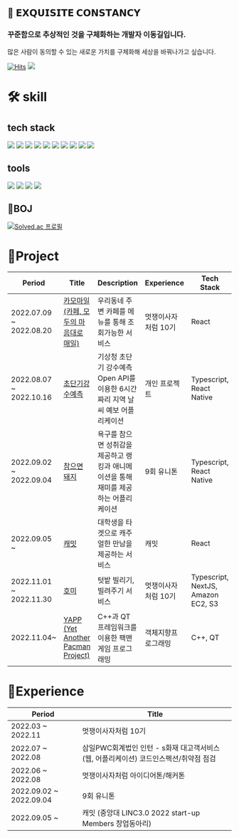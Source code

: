 ## 🚀 𝗘𝗫𝗤𝗨𝗜𝗦𝗜𝗧𝗘 𝗖𝗢𝗡𝗦𝗧𝗔𝗡𝗖𝗬

### 꾸준함으로 추상적인 것을 구체화하는 개발자 이동길입니다.

많은 사람이 동의할 수 있는 새로운 가치를 구체화해 세상을 바꿔나가고 싶습니다.

[![Hits](https://hits.seeyoufarm.com/api/count/incr/badge.svg?url=https%3A%2F%2Fgithub.com%2Fd0422%2Fhit-counter&count_bg=%23FF7F50&title_bg=%23555555&icon=soundcloud.svg&icon_color=%23FF7F50&title=d0422&edge_flat=false)](https://hits.seeyoufarm.com)
<a href="https://0422.tistory.com/"><img src="https://img.shields.io/badge/-Blog-coral?logo=Blogger&logoColor=white"/></a>

# 🛠️ skill

## tech stack

<img src="https://img.shields.io/badge/html-E34F26?style=?style=flat-square&logo=Html5&logoColor=white"> <img src="https://img.shields.io/badge/css-F43059?style=?style=flat-square&logo=css3&logoColor=white"> <img src="https://img.shields.io/badge/javascript-F7DF1E?style=?style=flat-square&logo=javascript&logoColor=white"> <img src="https://img.shields.io/badge/react-61DAFB?style=?style=flat-square&logo=react&logoColor=white"> <img src="https://img.shields.io/badge/React Native-61DAFB?style=?style=flat-square&logo=react&logoColor=white"> <img src="https://img.shields.io/badge/typescript-3178C6?style=?style=flat-square&logo=typescript&logoColor=white"> <img src="https://img.shields.io/badge/mysql-4479A1?style=?style=flat-square&logo=mysql&logoColor=white">
<img src="https://img.shields.io/badge/C-A8B9CC?style=?style=flat-square&logo=C&logoColor=white"> <img src="https://img.shields.io/badge/Python-3776AB?style=?style=flat-square&logo=Python&logoColor=white"> <img src="https://img.shields.io/badge/java-007396?style=?style=flat-square&logo=java&logoColor=white"/>

## tools

<img src="https://img.shields.io/badge/git-F05033?style=?style=flat-square&logo=git&logoColor=white"/> <img src="https://img.shields.io/badge/figma-764ABC?style=?style=flat-square&logo=figma&logoColor=white"/> <img src="https://img.shields.io/badge/github-000000?style=?style=flat-square&logo=github&logoColor=white"/> <img src="https://img.shields.io/badge/amazon aws-232F3E?style=?style=flat-square&logo=amazon aws&logoColor=white"/>

## 🐾BOJ

[![Solved.ac 프로필](http://mazassumnida.wtf/api/v2/generate_badge?boj=rlfehd2021)](https://solved.ac/rlfehd2021)

# 🚀Project

| Period                  | Title                                                                      | Description                                                                           | Experience          | Tech Stack                         |
| ----------------------- | -------------------------------------------------------------------------- | ------------------------------------------------------------------------------------- | ------------------- | ---------------------------------- |
| 2022.07.09 ~ 2022.08.20 | [카모마일(카페, 모두의 마음대로 매일)](https://github.com/d0422/Chamomile) | 우리동네 주변 카페를 메뉴를 통해 조회가능한 서비스                                    | 멋쟁이사자처럼 10기 | React                              |
| 2022.08.07 ~ 2022.10.16 | [초단기강수예측](https://github.com/d0422/Super-Short-Rain-Forecast/)      | 기상청 초단기 강수예측 Open API를 이용한 6시간 짜리 지역 날씨 예보 어플리케이션       | 개인 프로젝트       | Typescript, React Native           |
| 2022.09.02 ~ 2022.09.04 | [참으면 돼지 ](https://github.com/d0422/PatientPig)                        | 욕구를 참으면 성취감을 제공하고 랭킹과 애니메이션을 통해 재미를 제공하는 어플리케이션 | 9회 유니톤          | Typescript, React Native           |
| 2022.09.05 ~            | [캐밋](https://github.com/Casual-Meet/CaMeet-Front)                        | 대학생을 타겟으로 캐주얼한 만남을 제공하는 서비스                                     | 캐밋                | React                              |
| 2022.11.01 ~ 2022.11.30 | [호미](https://github.com/Hang-Jeong-Sal/Front-End)                        | 텃밭 빌리기, 빌려주기 서비스                                                          | 멋쟁이사자처럼 10기 | Typescript, NextJS, Amazon EC2, S3 |
| 2022.11.04~             | [YAPP (Yet Another Pacman Project)](https://github.com/d0422/yapp)         | C++과 QT 프레임워크를 이용한 팩맨 게임 프로그래밍                                     | 객체지향프로그래밍  | C++, QT                            |

# 🚀Experience

| Period                  | Title                                                                                |
| ----------------------- | ------------------------------------------------------------------------------------ |
| 2022.03 ~ 2022.11       | 멋쟁이사자처럼 10기                                                                  |
| 2022.07 ~ 2022.08       | 삼일PWC회계법인 인턴 - s화재 대고객서비스(웹, 어플리케이션) 코드인스펙션/취약점 점검 |
| 2022.06 ~ 2022.08       | 멋쟁이사자처럼 아이디어톤/해커톤                                                     |
| 2022.09.02 ~ 2022.09.04 | 9회 유니톤                                                                           |
| 2022.09.05 ~            | 캐밋 (중앙대 LINC3.0 2022 start-up Members 창업동아리)                               |
